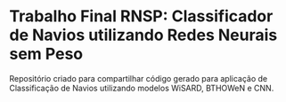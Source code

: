 # Trabalho Final RNSP: Classificador de Navios utilizando Redes Neurais sem Peso
Repositório criado para compartilhar código gerado para aplicação de Classificação de Navios utilizando modelos WiSARD, BTHOWeN e CNN.
